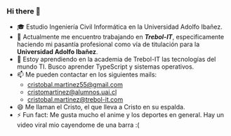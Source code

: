 ### Hi there 👋

- :mortar_board: Estudio Ingeniería Civil Informática en la Universidad Adolfo Ibañez.
- 🔭 Actualmente me encuentro trabajando en ***Trebol-IT***, especificamente haciendo mi pasantía profesional como vía de titulación para la **Universidad Adolfo Ibañez**.
- 🌱 Estoy aprendiendo en la academia de Trebol-IT las tecnologías del mundo TI. Busco aprender TypeScript y sistemas operativos.
- 📫 Me pueden contactar en los siguientes mails:
     - cristobal.martinez55@gmail.com
     - cristomartinez@alumnos.uai.cl
     - cristobal.martinez@trebol-it.com
- 😄  Me llaman el Cristo, el que lleva a Cristo en su espalda.
- ⚡ Fun fact: Me gusta mucho el anime y los deportes en general. Hay un video viral mio cayendome de una barra :(


